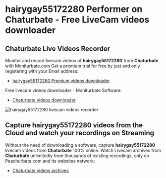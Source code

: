 # hairygay55172280 Performer on Chaturbate - Free LiveCam videos downloader

## Chaturbate Live Videos Recorder

Monitor and record livecam videos of **hairygay55172280** from **Chaturbate** with Moniturbate.com
Get a premium trial for free by just and only registering with your Email address:
* [hairygay55172280 Premium videos downloader](https://moniturbate.com/request-demo-licence-key.html)

Free livecam videos downloader - Moniturbate Software:
* [Chaturbate videos downloader](https://moniturbate.com/moniturbate-download-software.html)

![hairygay55172280 livecam videos recorder](https://peachurnet.com/templates/moniturbate-software.png)


## Capture hairygay55172280 videos from the Cloud and watch your recordings on Streaming

Without the need of downloading a software, capture **hairygay55172280** livecam videos from **Chaturbate** 100% online.
Watch Livecam archives from **Chaturbate** unlimitedly from thousands of existing recordings, only on Peachurbate.com and its websites network:
* [Chaturbate videos archives](https://peachurnet.com/)